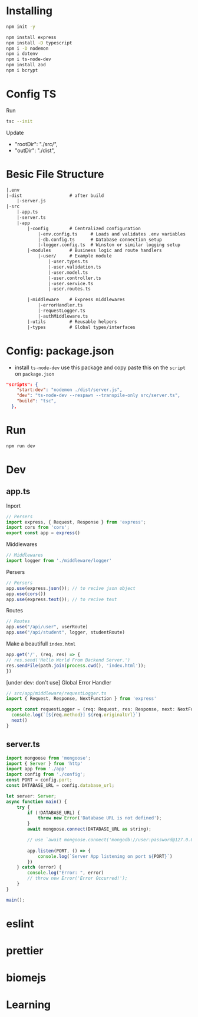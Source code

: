 # Installing

```bash 
npm init -y 
```
```bash
npm install express
npm install -D typescript
npm i -D nodemon
npm i dotenv
npm i ts-node-dev
npm install zod
npm i bcrypt
```
# Config TS
Run
```bash
tsc --init
```
Update
- "rootDir": "./src/",  
- "outDir": "./dist",

# Besic File Structure
```txt
|.env
|-dist                  # after build
    |-server.js  
|-src
    |-app.ts
    |-server.ts
    |-app
        |-config        # Centralized configuration
            |-env.config.ts     # Loads and validates .env variables
            |-db.config.ts      # Database connection setup
            |-logger.config.ts  # Winston or similar logging setup
        |-modules       # Business logic and route handlers
            |-user/     # Example module
                |-user.types.ts
                |-user.validation.ts
                |-user.model.ts
                |-user.controller.ts
                |-user.service.ts
                |-user.routes.ts

        |-middleware    # Express middlewares
            |-errorHandler.ts
            |-requestLogger.ts
            |-authMiddleware.ts
        |-utils         # Reusable helpers
        |-types         # Global types/interfaces
```

# Config: package.json 
* install `ts-node-dev` use this package and copy paste this on the `script` on `package.json`
```json
"scripts": {
    "start:dev": "nodemon ./dist/server.js",
    "dev": "ts-node-dev --respawn --transpile-only src/server.ts",
    "build": "tsc",
  },
```
# Run
```bash
npm run dev
```

# Dev
## app.ts


Inport
```javascript
// Persers
import express, { Request, Response } from 'express';
import cors from 'cors';
export const app = express()
```
Middlewares
```javascript
// Middlewares
import logger from './middleware/logger'
```
Persers
```javascript
// Persers
app.use(express.json()); // to recive json object
app.use(cors())
app.use(express.text()); // to recive text
```
Routes
```javascript
// Routes
app.use("/api/user", userRoute)
app.use("/api/student", logger, studentRoute)
```
Make a beautifull `index.html`
```javascript
app.get('/', (req, res) => {
// res.send('Hello World From Backend Server.')
res.sendFile(path.join(process.cwd(), 'index.html'));
})
```
[under dev: don't use] Global Error Handler
```javascript
// src/app/middleware/requestLogger.ts
import { Request, Response, NextFunction } from 'express'

export const requestLogger = (req: Request, res: Response, next: NextFunction) => {
  console.log(`[${req.method}] ${req.originalUrl}`)
  next()
}
```

## server.ts
```javascript
import mongoose from 'mongoose';
import { Server } from 'http'
import app from './app'
import config from './config';
const PORT = config.port;
const DATABASE_URL = config.database_url;

let server: Server;
async function main() {
    try {
        if (!DATABASE_URL) {
            throw new Error('Database URL is not defined');
        }
        await mongoose.connect(DATABASE_URL as string);

        // use `await mongoose.connect('mongodb://user:password@127.0.0.1:27017/test');` if your database has auth enabled  
        
        app.listen(PORT, () => {
            console.log(`Server App listening on port ${PORT}`)
        })
    } catch (error) {
        console.log("Error: ", error)
        // throw new Error('Error Occurred!');
    }
}

main();
```



# eslint
# prettier
# biomejs
# Learning
